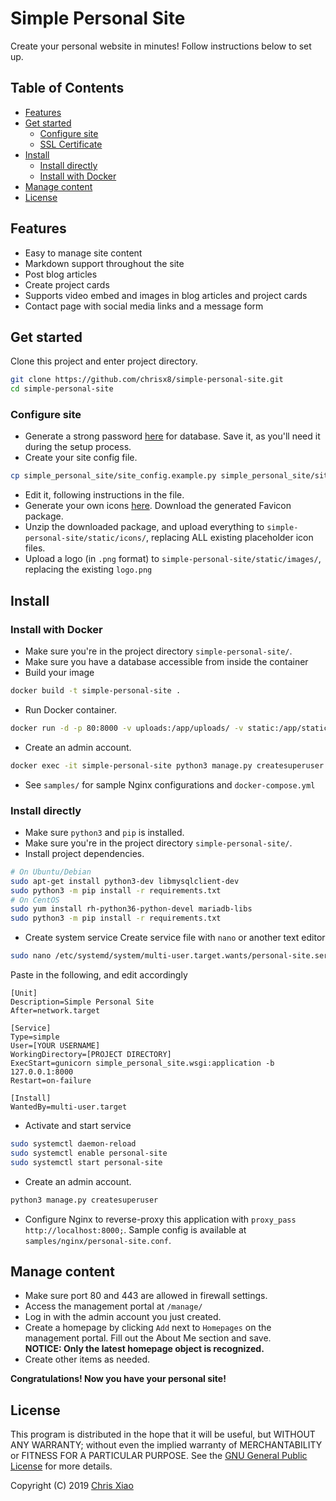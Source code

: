 # Simple Personal Site

Create your personal website in minutes! Follow instructions below to set up.

## Table of Contents

<!-- MarkdownTOC -->

- [Features](#features)
- [Get started](#get-started)
	- [Configure site](#configure-site)
	- [SSL Certificate](#ssl-certificate)
- [Install](#install)
	- [Install directly](#install-directly)
	- [Install with Docker](#install-with-docker)
- [Manage content](#manage-content)
- [License](#license)

<!-- /MarkdownTOC -->

## Features

- Easy to manage site content 
- Markdown support throughout the site
- Post blog articles
- Create project cards 
- Supports video embed and images in blog articles and project cards
- Contact page with social media links and a message form

## Get started

Clone this project and enter project directory.
```bash
git clone https://github.com/chrisx8/simple-personal-site.git
cd simple-personal-site
```

### Configure site

- Generate a strong password [here](https://strongpasswordgenerator.com/) for database. Save it, as you'll need it during the setup process.
- Create your site config file.
```bash
cp simple_personal_site/site_config.example.py simple_personal_site/site_config.py
```
- Edit it, following instructions in the file.
- Generate your own icons [here](https://realfavicongenerator.net). Download the generated Favicon package.
- Unzip the downloaded package, and upload everything to `simple-personal-site/static/icons/`, replacing ALL existing placeholder icon files.
- Upload a logo (in `.png` format) to `simple-personal-site/static/images/`, replacing the existing `logo.png`

## Install

### Install with Docker

- Make sure you're in the project directory `simple-personal-site/`.
- Make sure you have a database accessible from inside the container  
- Build your image
```bash
docker build -t simple-personal-site .
```
- Run Docker container.
```bash
docker run -d -p 80:8000 -v uploads:/app/uploads/ -v static:/app/static/ --name simple-personal-site simple-personal-site:latest
```
- Create an admin account.
```bash
docker exec -it simple-personal-site python3 manage.py createsuperuser
```
- See `samples/` for sample Nginx configurations and `docker-compose.yml`

### Install directly

- Make sure `python3` and `pip` is installed.
- Make sure you're in the project directory `simple-personal-site/`.
- Install project dependencies.
```bash
# On Ubuntu/Debian
sudo apt-get install python3-dev libmysqlclient-dev
sudo python3 -m pip install -r requirements.txt
# On CentOS
sudo yum install rh-python36-python-devel mariadb-libs
sudo python3 -m pip install -r requirements.txt
```
- Create system service
Create service file with `nano` or another text editor
```bash
sudo nano /etc/systemd/system/multi-user.target.wants/personal-site.service
```
Paste in the following, and edit accordingly
```
[Unit]
Description=Simple Personal Site
After=network.target

[Service]
Type=simple
User=[YOUR USERNAME]
WorkingDirectory=[PROJECT DIRECTORY]
ExecStart=gunicorn simple_personal_site.wsgi:application -b 127.0.0.1:8000
Restart=on-failure

[Install]
WantedBy=multi-user.target
```
- Activate and start service
```bash
sudo systemctl daemon-reload
sudo systemctl enable personal-site
sudo systemctl start personal-site
```
- Create an admin account.
```bash
python3 manage.py createsuperuser
```
- Configure Nginx to reverse-proxy this application with `proxy_pass http://localhost:8000;`. Sample config is available at `samples/nginx/personal-site.conf`.

## Manage content

- Make sure port 80 and 443 are allowed in firewall settings.
- Access the management portal at `/manage/`
- Log in with the admin account you just created.
- Create a homepage by clicking `Add` next to `Homepages` on the management portal. Fill out the About Me section and save.<br>
  **NOTICE: Only the latest homepage object is recognized.**
- Create other items as needed.

**Congratulations! Now you have your personal site!**

## License

This program is distributed in the hope that it will be useful,
but WITHOUT ANY WARRANTY; without even the implied warranty of
MERCHANTABILITY or FITNESS FOR A PARTICULAR PURPOSE. See the
[GNU General Public License](LICENSE) for more details.

Copyright (C) 2019 [Chris Xiao](https://github.com/chrisx8)
